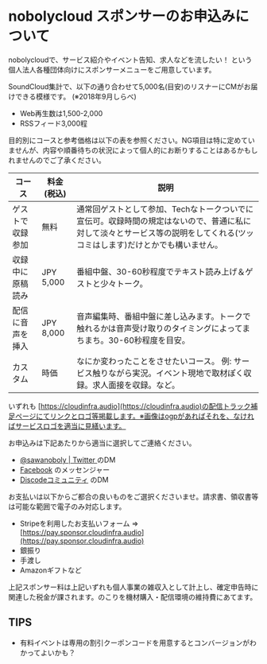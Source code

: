# nobolycloud スポンサーのお申込みについて

nobolycloudで、サービス紹介やイベント告知、求人などを流したい！ という個人法人各種団体向けにスポンサーメニューをご用意しています。

SoundCloud集計で、以下の通り合わせて5,000名(目安)のリスナーにCMがお届けできる模様です。 (※2018年9月しらべ)

- Web再生数は1,500-2,000
- RSSフィード3,000程

目的別にコースと参考価格は以下の表を参照ください。NG項目は特に定めていませんが、内容や順番待ちの状況によって個人的にお断りすることはあるかもしれませんのでご了承ください。

|コース|料金(税込)|説明|
|----|-----|----|
|ゲストで収録参加 |無料 |通常回ゲストとして参加、Techなトークついでに宣伝可。収録時間の規定はないので、普通に私に対して淡々とサービス等の説明をしてくれる(ツッコミはします)だけとかでも構いません。 |
|収録中に原稿読み |JPY 5,000 |番組中盤、30-60秒程度でテキスト読み上げ＆ゲストと少々トーク。 |
|配信に音声を挿入 |JPY 8,000 |音声編集時、番組中盤に差し込みます。トークで触れるかは音声受け取りのタイミングによってまちまち。30-60秒程度を目安。 |
|カスタム |時価 |なにか変わったことをさせたいコース。 例: サービス触りながら実況。イベント現地で取材ぽく収録。求人面接を収録。など。 |

いずれも [https://cloudinfra.audio](https://cloudinfra.audio)の配信トラック補足ページにてリンクとロゴ等掲載します。※画像はogpがあればそれを、なければサービスロゴを適当に見繕います。

お申込みは下記あたりから適当に選択してご連絡ください。

- [@sawanoboly | Twitter ](https://twitter.com/sawanoboly) のDM
- [Facebook](https://www.facebook.com/yukihiko.sawanobori) のメッセンジャー
- [Discodeコミュニティ](https://discord.gg/AxAwMER) のDM

お支払いは以下からご都合の良いものをご選択くださいませ。請求書、領収書等は可能な範囲で電子のみ対応します。

- Stripeを利用したお支払いフォーム => [https://pay.sponsor.cloudinfra.audio](https://pay.sponsor.cloudinfra.audio)
- 銀振り
- 手渡し
- Amazonギフトなど

上記スポンサー料は上記いずれも個人事業の雑収入として計上し、確定申告時に関連した税金が課されます。のこりを機材購入・配信環境の維持費にあてます。

## TIPS

- 有料イベントは専用の割引クーポンコードを用意するとコンバージョンがわかってよいかも？
